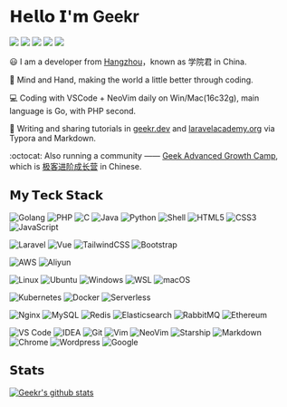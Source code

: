 # 𝗛𝗲𝗹𝗹𝗼 𝗜'𝗺 Geekr

[![](https://img.shields.io/badge/--%23000000?style=flat&logo=github&logoColor=ffffff)](https://github.com/geekr-dev)
[![](https://img.shields.io/badge/--%23000000?style=flat&logo=wechat&logoColor=ffffff)](https://laravel.gstatics.cn/storage/uploads/images/gallery/2021-01/qrcode_for_gh_dfe2959634cf_258.jpg)
[![](https://img.shields.io/badge/--%23000000?style=flat&logo=twitter&logoColor=ffffff)](https://twitter.com/xueyuanjun)
[![](https://img.shields.io/badge/--%23000000?style=flat&logo=zhihu&logoColor=ffffff)](https://www.zhihu.com/people/xueyuanjun)
[![](https://img.shields.io/badge/--%23000000?style=flat&logo=rss&logoColor=ffffff)](https://geekr.dev/feed)

:smiley: I am a developer from [Hangzhou](https://en.wikipedia.org/wiki/Hangzhou)，known as 学院君 in China.

:dart: Mind and Hand, making the world a little better through coding.

:computer: Coding with VSCode + NeoVim daily on Win/Mac(16c32g), main language is Go, with PHP second.

:pencil: Writing and sharing tutorials in [geekr.dev](https://geekr.dev) and [laravelacademy.org](https://laravelacademy.org) via Typora and Markdown.

:octocat: Also running a community —— [Geek Advanced Growth Camp](https://wx.zsxq.com/dweb2/index/group/28514114485181), which is [极客进阶成长营](https://wx.zsxq.com/dweb2/index/group/28514114485181) in Chinese.

## 𝗠𝘆 𝗧𝗲𝗰𝗸 𝗦𝘁𝗮𝗰𝗸

![Golang](https://img.shields.io/badge/-Golang-%2329BEB0?style=flat-square&logo=go&logoColor=ffffff)
![PHP](https://img.shields.io/badge/PHP-777BB4?style=flat-square&logo=php&logoColor=white)
![C](https://img.shields.io/badge/C-00599C?style=flat-square&logo=c&logoColor=white)
![Java](https://img.shields.io/badge/Java-ED8B00?style=flat-square&logo=java&logoColor=white)
![Python](https://img.shields.io/badge/Python-3776AB?style=flat-square&logo=python&logoColor=white)
![Shell](https://img.shields.io/badge/Shell-121011?style=flat-square&logo=gnu-bash&logoColor=white)
![HTML5](https://img.shields.io/badge/-HTML5-%23E44D27?style=flat-square&logo=html5&logoColor=ffffff)
![CSS3](https://img.shields.io/badge/-CSS3-%231572B6?style=flat-square&logo=css3)
![JavaScript](https://img.shields.io/badge/-JavaScript-%23F7DF1C?style=flat-square&logo=javascript&logoColor=000000&labelColor=%23F7DF1C&color=%23FFCE5A)

![Laravel](https://img.shields.io/badge/Laravel-FF2D20?style=flat-square&logo=laravel&logoColor=white)
![Vue](https://img.shields.io/badge/Vue.js-35495E?style=flat-square&logo=vue.js&logoColor=4FC08D)
![TailwindCSS](https://img.shields.io/badge/Tailwind_CSS-38B2AC?style=flat-square&logo=tailwind-css&logoColor=white)
![Bootstrap](https://img.shields.io/badge/Bootstrap-563D7C?style=flat-square&logo=bootstrap&logoColor=white)

![AWS](https://img.shields.io/badge/-AWS-%23232F3E?style=flat-square&logo=amazon-aws&logoColor=ffffff)
![Aliyun](https://img.shields.io/badge/Alibaba_Cloud-FF6A00?style=flat-square&logo=alibabacloud&logoColor=white)

![Linux](https://img.shields.io/badge/-Linux-%23FCC624?style=flat-square&logo=linux&logoColor=%23ffffff)
![Ubuntu](https://img.shields.io/badge/Ubuntu-E95420?style=flat-square&logo=ubuntu&logoColor=white)
![Windows](https://img.shields.io/badge/Windows-0078D6?style=flat-square&logo=windows&logoColor=white)
![WSL](https://img.shields.io/badge/WSL-0a97f5?style=flat-square&logo=linux&logoColor=white)
![macOS](https://img.shields.io/badge/mac%20os-000000?style=flat-square&logo=apple&logoColor=white)

![Kubernetes](https://img.shields.io/badge/-Kubernetes-%23326ce5?style=flat-square&logo=kubernetes&logoColor=ffffff)
![Docker](https://img.shields.io/badge/-Docker-%232496ED?style=flat-square&logo=docker&logoColor=ffffff)
![Serverless](https://img.shields.io/badge/-Serverless-%23FD5750?style=flat-square&logo=serverless&logoColor=ffffff)

![Nginx](https://img.shields.io/badge/-Nginx-%23269539?style=flat-square&logo=nginx&logoColor=ffffff)
![MySQL](https://img.shields.io/badge/-MySQL-%234479A1?style=flat-square&logo=mysql&logoColor=ffffff)
![Redis](https://img.shields.io/badge/-Redis-%23DC382D?style=flat-square&logo=redis&logoColor=ffffff)
![Elasticsearch](https://img.shields.io/badge/-Elasticsearch-%23005571?style=flat-square&logo=elasticsearch&logoColor=ffffff)
![RabbitMQ](https://img.shields.io/badge/rabbitmq-%23FF6600.svg?&style=flat-square&logo=rabbitmq&logoColor=white)
![Ethereum](https://img.shields.io/badge/Ethereum-3C3C3D?style=flat-square&logo=Ethereum&logoColor=white)

![VS Code](https://img.shields.io/badge/-VSCode-%23007ACC?style=flat-square&logo=visual-studio-code&logoColor=%23ffffff)
![IDEA](https://img.shields.io/badge/-IDEA-%23000000?style=flat-square&logo=IntelliJ-IDEA&logoColor=%23ffffff)
![Git](https://img.shields.io/badge/-Git-%23F05032?style=flat-square&logo=git&logoColor=%23ffffff)
![Vim](https://img.shields.io/badge/-Vim-%23019733?style=flat-square&logo=vim&logoColor=%23ffffff)
![NeoVim](https://img.shields.io/badge/NeoVim-%2357A143.svg?&style=flat-square&logo=neovim&logoColor=white)
![Starship](https://img.shields.io/badge/starship-DD0B78?style=flat-square&logo=starship&logoColor=white)
![Markdown](https://img.shields.io/badge/Markdown-000000?style=flat-square&logo=markdown&logoColor=white)
![Chrome](https://img.shields.io/badge/-Chrome-%234285F4?style=flat-square&logo=google-chrome&logoColor=%23ffffff)
![Wordpress](https://img.shields.io/badge/Wordpress-21759B?style=flat-square&logo=wordpress&logoColor=white)
![Google](	https://img.shields.io/badge/Google-4285F4?logo=google&logoColor=fff&style=flat-square)

## 𝗦𝘁𝗮𝘁𝘀

[![Geekr's github stats](https://github-readme-stats-gray-kappa.vercel.app/api?username=geekr-dev&count_private=true&show_icons=true)](https://geekr.dev)

<!--
**geekr-dev/geekr-dev** is a ✨ _special_ ✨ repository because its `README.md` (this file) appears on your GitHub profile.

Here are some ideas to get you started:

- 🔭 I’m currently working on ...
- 🌱 I’m currently learning ...
- 👯 I’m looking to collaborate on ...
- 🤔 I’m looking for help with ...
- 💬 Ask me about ...
- 📫 How to reach me: ...
- 😄 Pronouns: ...
- ⚡ Fun fact: ...
-->

